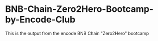 # BNB-Chain-Zero2Hero-Bootcamp-by-Encode-Club
This is the output from the encode BNB Chain "Zero2Hero" bootcamp
